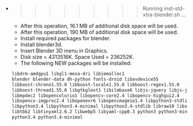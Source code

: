 * >>>>>>>>> Running inst-std-xtra-blender.sh ...
  * After this operation, 16.1 MB of additional disk space will be used.
  * After this operation, 190 MB of additional disk space will be used.
  * Install required packages for blender.
  * Install blender3d.
  * Insert Blender 3D menu in Graphics.
  * Disk size = 4313516K. Space Used = 236252K.
  * The following NEW packages will be installed:
  ```bash
  libdrm-amdgpu1 libgl1-mesa-dri libjemalloc1
  blender blender-data dh-python fonts-droid libavdevice55
  libboost-chrono1.55.0 libboost-locale1.55.0 libboost-regex1.55.0
  libboost-thread1.55.0 libgtkglext1 libilmbase6 libjs-jquery libjs-jquery-ui
  libmpdec2 libopencolorio1 libopencv-core2.4 libopencv-highgui2.4
  libopencv-imgproc2.4 libopenexr6 libopenimageio1.4 libpython3-stdlib
  libpython3.4 libpython3.4-minimal libpython3.4-stdlib libraw10 libspnav0
  libtbb2 libtinyxml2.6.2 libwebp5 libyaml-cpp0.3 python3 python3-minimal
  python3.4 python3.4-minimal
  ```
